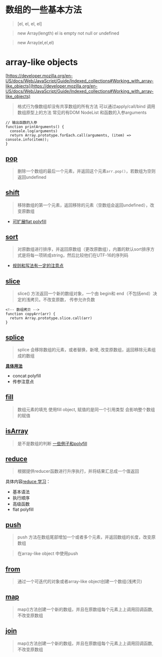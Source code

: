 # 数组的一些基本方法

> [el, el, el, el]

> new Array(length) el is empty not null or undefined

> new Array(el,el,el)


# array-like objects

[https://developer.mozilla.org/en-US/docs/Web/JavaScript/Guide/Indexed_collections#Working_with_array-like_objects](https://developer.mozilla.org/en-US/docs/Web/JavaScript/Guide/Indexed_collections#Working_with_array-like_objects)

> 格式行为像数组却没有共享数组的所有方法
> 可以通过apply/call/bind 调用数组原型上的方法
> 常见的有DOM NodeList 和函数的入参arguments

```
// 输出函数的入参
function printArguments() {
  console.log(arguments)
  return Array.prototype.forEach.call(arguments, (item) => console.info(item));
}
```


## [pop](./pop/Readme.md)
> 删除一个数组的最后一个元素，并返回这个元素```arr.pop()```，若数组为空则返回undefined

## [shift](./shift/Readme.md)

> 移除数组的第一个元素，返回移除的元素（空数组会返回undefined），改变原数组

 * [可扩展flat polyfill](./shift/Readme.md)


## [sort](./sort/Readme.md)
> 对原数组进行排序，并返回原数组（更改原数组），内置的默认sort排序方式是将每一项转成string，然后比较他们在UTF-16的序列码

* [规则和写法有一定的注意点](./sort/Readme.md)

## [slice](./slice/Readme.md)
> slice() 方法返回一个新的数组对象，一个由 begin和 end（不包括end）决定的浅拷贝。不改变原数， 传参允许负数
```
<!-- 数组拷贝 -->
function copyArr(arr) {
  return Array.prototype.slice.call(arr)
}
```

## [splice](./splice/Readme.md)
>splice 会移除数组的元素，或者替换，新增, 改变原数组，返回移除元素组成的数组

**[具体用法](./splice/Readme.md)**
* concat polyfill
* 传参注意点

## [fill](./fill/Readme.md)
> 数组元素的填充 使用fill object, 赋值的是同一个引用类型 会影响整个数组的赋值

## [isArray](./isArray/Readme.md)
> 是不是数组的判断
[一些例子和polyfill](./isArray/Readme.md)


## [reduce](./reduce/Readme.md)
> 根据提供reducer函数进行升序执行，并将结果汇总成一个值返回

具体内容[reduce 学习](./reduce/Readme.md)：
* 基本语法
* 执行顺序
* 高级函数
* flat polyfill


## [push](./push/Readme.md)
> push 方法在数组尾部增加一个或者多个元素，并返回数组的长度，改变原数组

> 在array-like object 中使用push


## [from](./from/Readme.md)

> 通过一个可迭代的对象或者array-like object创建一个数组(浅拷贝)

## [map](./map/Readme.md)

> map()方法创建一个新的数组，并且在原数组每个元素上上调用回调函数, 不改变原数组


## [join](./join/Readme.md)

> map()方法创建一个新的数组，并且在原数组每个元素上上调用回调函数, 不改变原数组